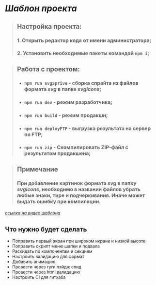 # _Шаблон проекта_

> ## Настройка проекта:
>
> ### 1. Открыть редактор кода от имени администратора;
>
> ### 2. Установить необходимые пакеты командой `npm i`;

> ## Работа с проектом:
>
> - ### `npm run svgSprive` - сборка спрайта из файлов формата _svg_ в папке _svgicons_;
> - ### `npm run dev` - режим разработчика;
> - ### `npm run build` - режим продакшн;
> - ### `npm run deployFTP` - выгрузка результата на сервер по FTP;
> - ### `npm run zip` - Скомпилировать ZIP-файл с результатом продакшена;

> ## Примечание
>
> ### При добавление картинок формата _svg_ в папку _svgicons_, необходимо в названии файлов убрать любые знаки, тире и подчеркивания. Иначе может выдать ошибку при компиляции.

###### [ссылка на видео шаблона](https://youtu.be/jU88mLuLWlk)

## Что нужно будет сделать

- Поправить первый экран при широком икране и низкой высоте
- Поправить скрипт меню шапки и подвала
- Раскидать по компонентам и секциям
- Настроить валидацию для формат
- Добавить анимацию
- Провести через гугл пэйдж спид
- Провести через html валидацию
- Настроить CI для гитхаба
